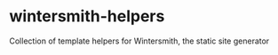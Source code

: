 wintersmith-helpers
===================

Collection of template helpers for Wintersmith, the static site generator
